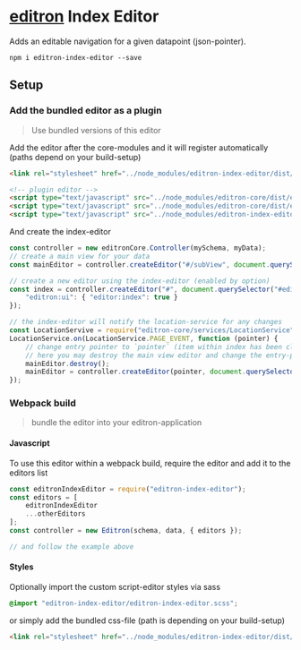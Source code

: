 # [editron](https://github.com/sueddeutsche/editron) Index Editor

Adds an editable navigation for a given datapoint (json-pointer).


`npm i editron-index-editor --save`


## Setup

### Add the bundled editor as a plugin

> Use bundled versions of this editor


Add the editor after the core-modules and it will register automatically (paths depend on your build-setup)

```html
<link rel="stylesheet" href="../node_modules/editron-index-editor/dist/editron-index-editor.css">

<!-- plugin editor -->
<script type="text/javascript" src="../node_modules/editron-core/dist/editron-modules.js"></script>
<script type="text/javascript" src="../node_modules/editron-core/dist/editron-core.js"></script>
<script type="text/javascript" src="../node_modules/editron-index-editor/dist/editron-index-editor.js"></script>
```

And create the index-editor

```js
const controller = new editronCore.Controller(mySchema, myData);
// create a main view for your data
const mainEditor = controller.createEditor("#/subView", document.querySelector("#editor"));

// create a new editor using the index-editor (enabled by option)
const index = controller.createEditor("#", document.querySelector("#editor-navigation"), {
    "editron:ui": { "editor:index": true }
});

// the index-editor will notify the location-service for any changes
const LocationServive = require("editron-core/services/LocationService");
LocationService.on(LocationService.PAGE_EVENT, function (pointer) {
    // change entry pointer to `pointer` (item within index has been clicked)
    // here you may destroy the main view editor and change the entry-point according to the passed pointer:
    mainEditor.destroy();
    mainEditor = controller.createEditor(pointer, document.querySelector("#editor"));
});
```


### Webpack build

> bundle the editor into your editron-application


#### Javascript

To use this editor within a webpack build, require the editor and add it to the editors list

```js
const editronIndexEditor = require("editron-index-editor");
const editors = [
    editronIndexEditor
    ...otherEditors
];
const controller = new Editron(schema, data, { editors });

// and follow the example above
```


#### Styles

Optionally import the custom script-editor styles via sass

```scss
@import "editron-index-editor/editron-index-editor.scss";
```

or simply add the bundled css-file (path is depending on your build-setup)

```html
<link rel="stylesheet" href="../node_modules/editron-index-editor/dist/editron-index-editor.css">
```

